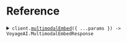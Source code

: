 # Reference

<details><summary><code>client.<a href="/src/Client.ts">multimodalEmbed</a>({ ...params }) -> VoyageAI.MultimodalEmbedResponse</code></summary>
<dl>
<dd>

#### 📝 Description

<dl>
<dd>

<dl>
<dd>

The Voyage multimodal embedding endpoint returns vector representations for a given list of multimodal inputs consisting of text, images, or an interleaving of both modalities.

</dd>
</dl>
</dd>
</dl>

#### 🔌 Usage

<dl>
<dd>

<dl>
<dd>

```typescript
await client.multimodalEmbed({
    inputs: [{}],
    model: "model",
});
```

</dd>
</dl>
</dd>
</dl>

#### ⚙️ Parameters

<dl>
<dd>

<dl>
<dd>

**request:** `VoyageAI.MultimodalEmbedRequest`

</dd>
</dl>

<dl>
<dd>

**requestOptions:** `VoyageAIClient.RequestOptions`

</dd>
</dl>
</dd>
</dl>

</dd>
</dl>
</details>

##

